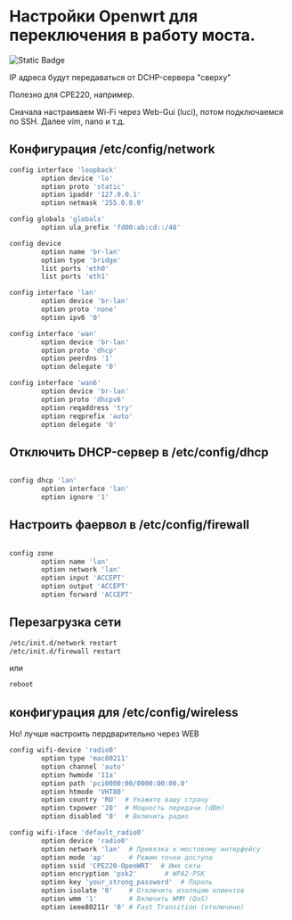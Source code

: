 # Настройки Openwrt для переключения в работу моста.

![Static Badge](https://img.shields.io/badge/build-passing-brightgreen)


IP адреса будут передаваться от DCHP-сервера "сверху"

Полезно для CPE220, например.

Сначала настраиваем Wi-Fi через Web-Gui (luci), потом подключаемся по SSH.
Далее vim, nano и т.д.

## Конфигурация /etc/config/network


``` bash
config interface 'loopback'
        option device 'lo'
        option proto 'static'
        option ipaddr '127.0.0.1'
        option netmask '255.0.0.0'

config globals 'globals'
        option ula_prefix 'fd00:ab:cd::/48'

config device
        option name 'br-lan'
        option type 'bridge'
        list ports 'eth0'
        list ports 'eth1'

config interface 'lan'
        option device 'br-lan'
        option proto 'none'
        option ipv6 '0'

config interface 'wan'
        option device 'br-lan'
        option proto 'dhcp'
        option peerdns '1'
        option delegate '0'

config interface 'wan6'
        option device 'br-lan'
        option proto 'dhcpv6'
        option reqaddress 'try'
        option reqprefix 'auto'
        option delegate '0'
```

## Отключить DHCP-сервер в /etc/config/dhcp

```bash

config dhcp 'lan'
        option interface 'lan'
        option ignore '1'

```

## Настроить фаервол в /etc/config/firewall

``` bash

config zone
        option name 'lan'
        option network 'lan'
        option input 'ACCEPT'
        option output 'ACCEPT'
        option forward 'ACCEPT'

```
## Перезагрузка сети

```bash
/etc/init.d/network restart
/etc/init.d/firewall restart
```
или

```bash
reboot
```

## конфигурация для /etc/config/wireless

Но! лучше настроить пердварительно через WEB
```bash
config wifi-device 'radio0'
        option type 'mac80211'
        option channel 'auto'
        option hwmode '11a'
        option path 'pci0000:00/0000:00:00.0'
        option htmode 'VHT80'
        option country 'RU'  # Укажите вашу страну
        option txpower '20'  # Мощность передачи (dBm)
        option disabled '0'  # Включить радио

config wifi-iface 'default_radio0'
        option device 'radio0'
        option network 'lan'  # Привязка к мостовому интерфейсу
        option mode 'ap'      # Режим точки доступа
        option ssid 'CPE220-OpenWRT'  # Имя сети
        option encryption 'psk2'       # WPA2-PSK
        option key 'your_strong_password'  # Пароль
        option isolate '0'    # Отключить изоляцию клиентов
        option wmm '1'        # Включить WMM (QoS)
        option ieee80211r '0' # Fast Transition (отключено)
```
